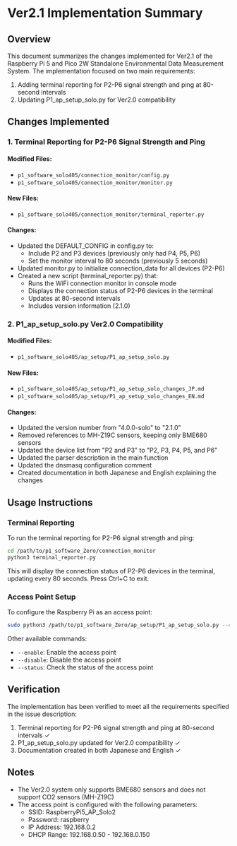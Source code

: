 # Ver2.1 Implementation Summary

## Overview
This document summarizes the changes implemented for Ver2.1 of the Raspberry Pi 5 and Pico 2W Standalone Environmental Data Measurement System. The implementation focused on two main requirements:

1. Adding terminal reporting for P2-P6 signal strength and ping at 80-second intervals
2. Updating P1_ap_setup_solo.py for Ver2.0 compatibility

## Changes Implemented

### 1. Terminal Reporting for P2-P6 Signal Strength and Ping

#### Modified Files:
- `p1_software_solo405/connection_monitor/config.py`
- `p1_software_solo405/connection_monitor/monitor.py`

#### New Files:
- `p1_software_solo405/connection_monitor/terminal_reporter.py`

#### Changes:
- Updated the DEFAULT_CONFIG in config.py to:
  - Include P2 and P3 devices (previously only had P4, P5, P6)
  - Set the monitor interval to 80 seconds (previously 5 seconds)
- Updated monitor.py to initialize connection_data for all devices (P2-P6)
- Created a new script (terminal_reporter.py) that:
  - Runs the WiFi connection monitor in console mode
  - Displays the connection status of P2-P6 devices in the terminal
  - Updates at 80-second intervals
  - Includes version information (2.1.0)

### 2. P1_ap_setup_solo.py Ver2.0 Compatibility

#### Modified Files:
- `p1_software_solo405/ap_setup/P1_ap_setup_solo.py`

#### New Files:
- `p1_software_solo405/ap_setup/P1_ap_setup_solo_changes_JP.md`
- `p1_software_solo405/ap_setup/P1_ap_setup_solo_changes_EN.md`

#### Changes:
- Updated the version number from "4.0.0-solo" to "2.1.0"
- Removed references to MH-Z19C sensors, keeping only BME680 sensors
- Updated the device list from "P2 and P3" to "P2, P3, P4, P5, and P6"
- Updated the parser description in the main function
- Updated the dnsmasq configuration comment
- Created documentation in both Japanese and English explaining the changes

## Usage Instructions

### Terminal Reporting
To run the terminal reporting for P2-P6 signal strength and ping:

```bash
cd /path/to/p1_software_Zero/connection_monitor
python3 terminal_reporter.py
```

This will display the connection status of P2-P6 devices in the terminal, updating every 80 seconds. Press Ctrl+C to exit.

### Access Point Setup
To configure the Raspberry Pi as an access point:

```bash
sudo python3 /path/to/p1_software_Zero/ap_setup/P1_ap_setup_solo.py --configure
```

Other available commands:
- `--enable`: Enable the access point
- `--disable`: Disable the access point
- `--status`: Check the status of the access point

## Verification
The implementation has been verified to meet all the requirements specified in the issue description:

1. Terminal reporting for P2-P6 signal strength and ping at 80-second intervals ✓
2. P1_ap_setup_solo.py updated for Ver2.0 compatibility ✓
3. Documentation created in both Japanese and English ✓

## Notes
- The Ver2.0 system only supports BME680 sensors and does not support CO2 sensors (MH-Z19C)
- The access point is configured with the following parameters:
  - SSID: RaspberryPi5_AP_Solo2
  - Password: raspberry
  - IP Address: 192.168.0.2
  - DHCP Range: 192.168.0.50 - 192.168.0.150